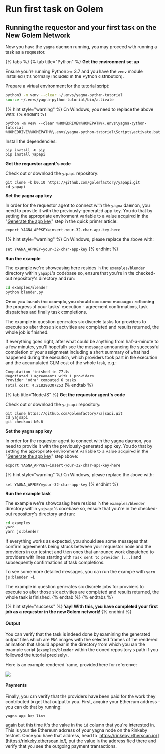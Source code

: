 # Run first task on Golem

## Running the requestor and your first task on the New Golem Network

Now you have the `yagna` daemon running, you may proceed with running a task as a requestor.

{% tabs %}
{% tab title="Python" %}
**Get the environment set up**

Ensure you're running Python >= 3.7 and you have the `venv` module installed (it's normally included in the Python distribution).

Prepare a virtual environment for the tutorial script:

```bash
python3 -m venv --clear ~/.envs/yagna-python-tutorial
source ~/.envs/yagna-python-tutorial/bin/activate
```

{% hint style="warning" %}
On Windows, you need to replace the above with:
{% endhint %}

```
python -m venv --clear %HOMEDRIVE%%HOMEPATH%\.envs\yagna-python-tutorial
%HOMEDRIVE%%HOMEPATH%\.envs\yagna-python-tutorial\Scripts\activate.bat
```

Install the dependencies:

```
pip install -U pip
pip install yapapi
```

**Get the requestor agent's code**

Check out or download the `yapapi` repository:

```
git clone -b b0.10 https://github.com/golemfactory/yapapi.git
cd yapapi
```

**Set the yagna app key**

In order for the requestor agent to connect with the `yagna` daemon, you need to provide it with the previously-generated app key. You do that by setting the appropriate environment variable to a value acquired in the "[Generate the app key](./#generate-the-app-key)" step in the quick primer article:

```
export YAGNA_APPKEY=insert-your-32-char-app-key-here
```

{% hint style="warning" %}
On Windows, please replace the above with:

`set YAGNA_APPKEY=your-32-char-app-key`
{% endhint %}

**Run the example**

The example we're showcasing here resides in the `examples/blender` directory within `yapapi`'s codebase so, ensure that you're in the checked-out repository's directory and run:

```bash
cd examples/blender
python blender.py
```

Once you launch the example, you should see some messages reflecting the progress of your tasks' execution - agreement confirmations, task dispatches and finally task completions.

The example in question generates six discrete tasks for providers to execute so after those six activities are completed and results returned, the whole job is finished.

If everything goes right, after what could be anything from half-a-minute to a few minutes, you'll hopefully see the message announcing the successful completion of your assignment including a short summary of what had happened during the execution, which providers took part in the execution and the accumulated GLM cost of the whole task, e.g.:

`Computation finished in 77.5s`\
`Negotiated 1 agreements with 1 providers`\
`Provider 'odra' computed 6 tasks`\
`Total cost: 0.218290307253`
{% endtab %}

{% tab title="NodeJS" %}
**Get the requestor agent's code**

Check out or download the `yajsapi` repository:

```
git clone https://github.com/golemfactory/yajsapi.git
cd yajsapi
git checkout b0.6
```

**Set the yagna app key**

In order for the requestor agent to connect with the yagna daemon, you need to provide it with the previously-generated app key. You do that by setting the appropriate environment variable to a value acquired in the "[Generate the app key](./#generate-the-app-key)" step above:

```
export YAGNA_APPKEY=insert-your-32-char-app-key-here
```

{% hint style="warning" %}
On Windows, please replace the above with:

`set YAGNA_APPKEY=your-32-char-app-key`
{% endhint %}

**Run the example task**

The example we're showcasing here resides in the `examples/blender` directory within `yajsapi`'s codebase so, ensure that you're in the checked-out repository's directory and run:

```bash
cd examples
yarn
yarn js:blender
```

If everything works as expected, you should see some messages that confirm agreements being struck between your requestor node and the providers in our testnet and then ones that announce work dispatched to providers with lines starting with `Task sent to provider [...]` and subsequently confirmations of task completions.

To see some more detailed messages, you can run the example with `yarn js:blender -d`.

The example in question generates six discrete jobs for providers to execute so after those six activities are completed and results returned, the whole task is finished.
{% endtab %}
{% endtabs %}

{% hint style="success" %}
**Yay! With this, you have completed your first job as a requestor in the new Golem network!**
{% endhint %}

#### Output

You can verify that the task is indeed done by examining the generated output files which are `PNG` images with the selected frames of the rendered animation that should appear in the directory from which you ran the example script (`examples/blender` within the cloned repository's path if you followed the tutorial precisely) .

Here is an example rendered frame, provided here for reference:

![](../../.gitbook/assets/output\_0.png)

#### Payments

Finally, you can verify that the providers have been paid for the work they contributed to get that output to you. First, acquire your Ethereum address - you can do that by running:

```
yagna app-key list
```

again but this time it's the value in the `id` column that you're interested in. This is your the Ethereum address of your yagna node on the Rinkeby testnet. Once you have that address, head to [https://rinkeby.etherscan.io/](https://rinkeby.etherscan.io/), put the value in the address field there and verify that you see the outgoing payment transactions.
